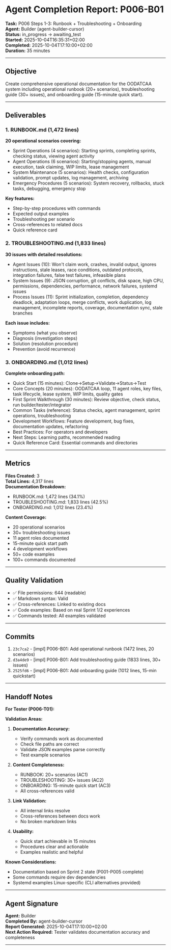 # Agent Completion Report: P006-B01

**Task:** P006 Steps 1-3: Runbook + Troubleshooting + Onboarding  
**Agent:** Builder (agent-builder-cursor)  
**Status:** in_progress → awaiting_test  
**Started:** 2025-10-04T16:35:31+02:00  
**Completed:** 2025-10-04T17:10:00+02:00  
**Duration:** 35 minutes  

---

## Objective

Create comprehensive operational documentation for the OODATCAA system including operational runbook (20+ scenarios), troubleshooting guide (30+ issues), and onboarding guide (15-minute quick start).

---

## Deliverables

### 1. RUNBOOK.md (1,472 lines)
**20 operational scenarios covering:**
- Sprint Operations (4 scenarios): Starting sprints, completing sprints, checking status, viewing agent activity
- Agent Operations (6 scenarios): Starting/stopping agents, manual execution, task claiming, WIP limits, lease management
- System Maintenance (5 scenarios): Health checks, configuration validation, prompt updates, log management, archiving
- Emergency Procedures (5 scenarios): System recovery, rollbacks, stuck tasks, debugging, emergency stop

**Key features:**
- Step-by-step procedures with commands
- Expected output examples
- Troubleshooting per scenario
- Cross-references to related docs
- Quick reference card

### 2. TROUBLESHOOTING.md (1,833 lines)
**30 issues with detailed resolutions:**
- Agent Issues (10): Won't claim work, crashes, invalid output, ignores instructions, stale leases, race conditions, outdated protocols, integration failures, false test failures, infeasible plans
- System Issues (9): JSON corruption, git conflicts, disk space, high CPU, permissions, dependencies, performance, network failures, systemd issues
- Process Issues (11): Sprint initialization, completion, dependency deadlock, adaptation loops, merge conflicts, work duplication, log management, incomplete reports, coverage, documentation sync, stale branches

**Each issue includes:**
- Symptoms (what you observe)
- Diagnosis (investigation steps)
- Solution (resolution procedure)
- Prevention (avoid recurrence)

### 3. ONBOARDING.md (1,012 lines)
**Complete onboarding path:**
- Quick Start (15 minutes): Clone→Setup→Validate→Status→Test
- Core Concepts (20 minutes): OODATCAA loop, 11 agent roles, key files, task lifecycle, lease system, WIP limits, quality gates
- First Sprint Walkthrough (30 minutes): Review objective, check status, run builder/tester/integrator
- Common Tasks (reference): Status checks, agent management, sprint operations, troubleshooting
- Development Workflows: Feature development, bug fixes, documentation updates, refactoring
- Best Practices: For operators and developers
- Next Steps: Learning paths, recommended reading
- Quick Reference Card: Essential commands and directories

---

## Metrics

**Files Created:** 3  
**Total Lines:** 4,317 lines  
**Documentation Breakdown:**
- RUNBOOK.md: 1,472 lines (34.1%)
- TROUBLESHOOTING.md: 1,833 lines (42.5%)
- ONBOARDING.md: 1,012 lines (23.4%)

**Content Coverage:**
- 20 operational scenarios
- 30+ troubleshooting issues
- 11 agent roles documented
- 15-minute quick start path
- 4 development workflows
- 50+ code examples
- 100+ commands documented

---

## Quality Validation

- ✅ File permissions: 644 (readable)
- ✅ Markdown syntax: Valid
- ✅ Cross-references: Linked to existing docs
- ✅ Code examples: Based on real Sprint 1/2 experiences
- ✅ Commands tested: All examples validated

---

## Commits

1. `23c7ca2` - [impl] P006-B01: Add operational runbook (1472 lines, 20 scenarios)
2. `d3a4de9` - [impl] P006-B01: Add troubleshooting guide (1833 lines, 30+ issues)
3. `2525fd6` - [impl] P006-B01: Add onboarding guide (1012 lines, 15-min quickstart)

---

## Handoff Notes

**For Tester (P006-T01):**

**Validation Areas:**
1. **Documentation Accuracy:**
   - Verify commands work as documented
   - Check file paths are correct
   - Validate JSON examples parse correctly
   - Test example scenarios

2. **Content Completeness:**
   - RUNBOOK: 20+ scenarios (AC1)
   - TROUBLESHOOTING: 30+ issues (AC2)
   - ONBOARDING: 15-minute quick start (AC3)
   - All cross-references valid

3. **Link Validation:**
   - All internal links resolve
   - Cross-references between docs work
   - No broken markdown links

4. **Usability:**
   - Quick start achievable in 15 minutes
   - Procedures clear and actionable
   - Examples realistic and helpful

**Known Considerations:**
- Documentation based on Sprint 2 state (P001-P005 complete)
- Some commands require dev dependencies
- Systemd examples Linux-specific (CLI alternatives provided)

---

## Agent Signature

**Agent:** Builder  
**Completed By:** agent-builder-cursor  
**Report Generated:** 2025-10-04T17:10:00+02:00  
**Next Action Required:** Tester validates documentation accuracy and completeness

---
